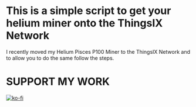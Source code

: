 # This is a simple script to get your helium miner onto the ThingsIX Network

I recently moved my Helium Pisces P100 Miner to the ThingsIX Network and to allow you to do the same follow the steps.

# SUPPORT MY WORK
[![ko-fi](https://ko-fi.com/img/githubbutton_sm.svg)](https://ko-fi.com/R5R0IYN9V)
